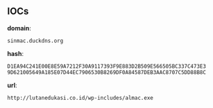 
## IOCs

__domain__:

```text
sinmac.duckdns.org
```
__hash__:

```text
D1EA94C241E00E8E59A7212F30A9117393F9E883D2B509E566505BC337C473E3
9D621005649A185E07D44EC7906530B8269DF0A84587DEB3AAC8707C5DD88B8C
```
__url__:

```text
http://lutanedukasi.co.id/wp-includes/almac.exe
```